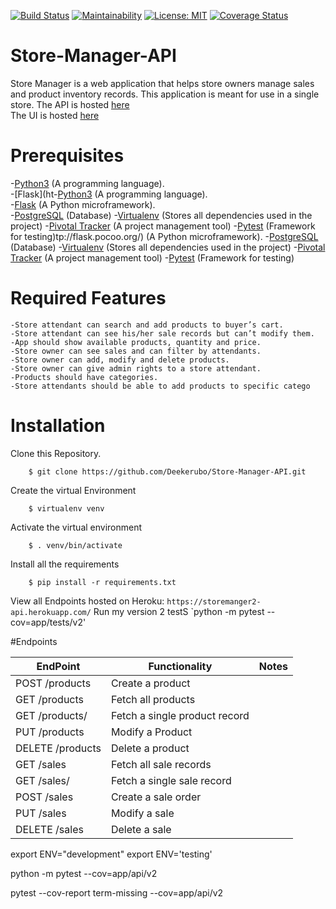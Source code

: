[![Build Status](https://travis-ci.org/Deekerubo/Store-Manager-API.svg?branch=develop)](https://travis-ci.org/Deekerubo/Store-Manager-API)
[![Maintainability](https://api.codeclimate.com/v1/badges/b856b0a4882e0f62f42b/maintainability)](https://codeclimate.com/github/Deekerubo/Store-Manager-API/maintainability)
[![License: MIT](https://img.shields.io/badge/License-MIT-yellow.svg)](https://opensource.org/licenses/MIT)
[![Coverage Status](https://coveralls.io/repos/github/Deekerubo/Store-Manager-API/badge.svg?branch=ch-add-readMe-161500877)](https://coveralls.io/github/Deekerubo/Store-Manager-API?branch=ch-add-readMe-161500877)

# Store-Manager-API
Store Manager is a web application that helps store owners manage sales and product inventory records. This application is meant for use in a single store.
The API is hosted [here](https://storemanger2-api.herokuapp.com/)<br>
The UI is hosted [here](https://deekerubo.github.io/Store-Manager/UI/)<br>

# Prerequisites
-[Python3](https://www.python.org/) (A programming language).<br>
-[Flask](ht-[Python3](https://www.python.org/) (A programming language).<br>
-[Flask](http://flask.pocoo.org/) (A Python microframework).<br>
-[PostgreSQL](http://www.postgresqltutorial.com/) (Database)
-[Virtualenv](https://virtualenv.pypa.io/en/latest/) (Stores all dependencies used in the project)
-[Pivotal Tracker](https://www.pivotaltracker.com/dashboard) (A project management tool)
-[Pytest](https://docs.pytest.org/en/latest/) (Framework for testing)tp://flask.pocoo.org/) (A Python microframework).
-[PostgreSQL](http://www.postgresqltutorial.com/) (Database)
-[Virtualenv](https://virtualenv.pypa.io/en/latest/) (Stores all dependencies used in the project)
-[Pivotal Tracker](https://www.pivotaltracker.com/dashboard) (A project management tool)
-[Pytest](https://docs.pytest.org/en/latest/) (Framework for testing)

# Required Features
```
-Store attendant can search and add products to buyer’s cart.
-Store attendant can see his/her sale records but can’t modify them.
-App should show available products, quantity and price.
-Store owner can see sales and can filter by attendants.
-Store owner can add, modify and delete products.
-Store owner can give admin rights to a store attendant.
-Products should have categories.
-Store attendants should be able to add products to specific catego
```
# Installation
Clone this Repository.
```
    $ git clone https://github.com/Deekerubo/Store-Manager-API.git
```
Create the virtual Environment
```
    $ virtualenv venv
```
Activate the virtual environment
```
    $ . venv/bin/activate
```
Install all the requirements
```
    $ pip install -r requirements.txt
```
View all Endpoints hosted on Heroku:
    `https://storemanger2-api.herokuapp.com/`
Run my version 2 testS
`python -m pytest --cov=app/tests/v2'

#Endpoints

EndPoint | Functionality | Notes
---------|---------------|-------
POST /products | Create a product|
GET /products | Fetch all products | 
GET /products/<productId> | Fetch a single product record|
PUT /products | Modify a Product|
DELETE /products | Delete a product|
GET /sales|  Fetch all sale records| 
GET /sales/<saleId> | Fetch a single sale record|
POST /sales | Create a sale order|
PUT /sales | Modify a sale|
DELETE /sales | Delete a sale|



export ENV="development"
export ENV='testing'

python -m pytest --cov=app/api/v2

pytest --cov-report term-missing --cov=app/api/v2
